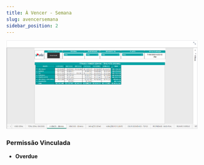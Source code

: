 ```yaml
---
title: À Vencer - Semana
slug: avencersemana
sidebar_position: 2
---
```


![Alt text](image-11.png)





### Permissão Vinculada

- **Overdue**